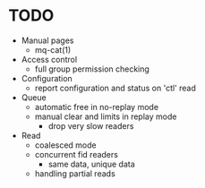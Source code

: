 TODO
====

* Manual pages
    * mq-cat(1)
* Access control
    * full group permission checking
* Configuration
	* report configuration and status on 'ctl' read
* Queue
	* automatic free in no-replay mode
	* manual clear and limits in replay mode
		* drop very slow readers
* Read
    * coalesced mode
    * concurrent fid readers
      * same data, unique data
    * handling partial reads
 